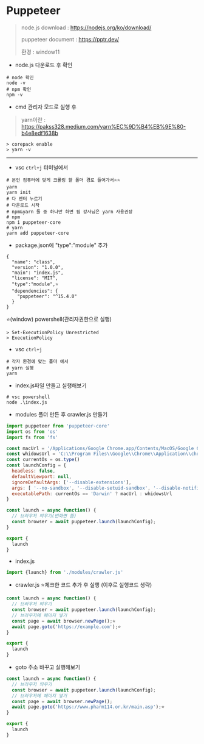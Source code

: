# Puppeteer

> node.js download : https://nodejs.org/ko/download/
>
> puppeteer document : https://pptr.dev/
>
> 환경 : window11

* node.js 다운로드 후 확인

```shell
# node 확인
node -v
# npm 확인
npm -v
```

* cmd 관리자 모드로 실행 후

> yarn이란 : https://pakss328.medium.com/yarn%EC%9D%B4%EB%9E%80-b4e8edf1638b

```shell
> corepack enable
> yarn -v
```

---

* vsc `ctrl+j` 터미널에서

```shell
# 본인 컴퓨터에 맞게 크롤링 할 폴더 경로 들어가서⭐⭐
yarn
yarn init
# 다 엔터 누르기
# 다운로드 시작
# npm&yarn 둘 중 하나만 하면 됨 강사님은 yarn 사용권장
# npm
npm i puppeteer-core
# yarn
yarn add puppeteer-core
```

* package.json에  "type":"module" 추가

```shell
{
  "name": "class",
  "version": "1.0.0",
  "main": "index.js",
  "license": "MIT",
  "type":"module",⭐
  "dependencies": {
    "puppeteer": "^15.4.0"
  }
}
```

⭐(window) powershell(관리자권한으로 실행)

```shell
> Set-ExecutionPolicy Unrestricted
> ExecutionPolicy
```

* vsc `ctrl+j`

```shell
# 각자 환경에 맞는 폴더 에서
# yarn 실행
yarn
```

* index.js파일 만들고 실행해보기

```shell
# vsc powershell
node .\index.js
```

* modules 폴더 만든 후 crawler.js 만들기

```js
import puppeteer from 'puppeteer-core'
import os from 'os'
import fs from 'fs'

const macUrl = '/Applications/Google Chrome.app/Contents/MacOS/Google Chrome'
const whidowsUrl = 'C:\\Program Files\\Google\\Chrome\\Application\\chrome.exe'
const currentOs = os.type()
const launchConfig = {
  headless: false,
  defaultViewport: null,
  ignoreDefaultArgs: ['--disable-extensions'],
  args: [ '--no-sandbox', '--disable-setuid-sandbox', '--disable-notifications', '--disable-extensions'],
  executablePath: currentOs == 'Darwin' ? macUrl : whidowsUrl
}

const launch = async function() {
  // 브라우저 띄우기(빈화면 뜸)
  const browser = await puppeteer.launch(launchConfig);
}

export {
  launch
}
```

* index.js

```js
import {launch} from './modules/crawler.js'
```

* crawler.js ⭐체크한 코드 추가 후 실행 (이후로 실행코드 생략)

```js
const launch = async function() {
  // 브라우저 띄우기
  const browser = await puppeteer.launch(launchConfig);
  // 브라우저에 페이지 넣기
  const page = await browser.newPage();⭐
  await page.goto('https://example.com');⭐
}

export {
  launch
}
```

* goto 주소 바꾸고 실행해보기

```js
const launch = async function() {
  // 브라우저 띄우기
  const browser = await puppeteer.launch(launchConfig);
  // 브라우저에 페이지 넣기
  const page = await browser.newPage();
  await page.goto('https://www.pharm114.or.kr/main.asp');⭐
}

export {
  launch
}
```



